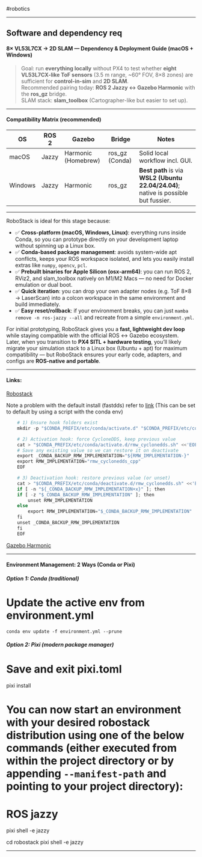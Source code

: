 #robotics 
*** 
## Software and dependency req
#### 8× VL53L7CX → 2D SLAM — Dependency & Deployment Guide (macOS + Windows)

> Goal: run **everything locally** without PX4 to test whether **eight VL53L7CX-like ToF sensors** (3.5 m range, ~60° FOV, 8×8 zones) are sufficient for **control-in-sim** and **2D SLAM**.  
> Recommended pairing today: **ROS 2 Jazzy ↔ Gazebo Harmonic** with the **ros_gz** bridge.  
> SLAM stack: **slam_toolbox** (Cartographer-like but easier to set up).
---
#### Compatibility Matrix (recommended)

| OS      | ROS 2 | Gazebo              | Bridge         | Notes                                                                               |
| ------- | ----- | ------------------- | -------------- | ----------------------------------------------------------------------------------- |
| macOS   | Jazzy | Harmonic (Homebrew) | ros_gz (Conda) | Solid local workflow incl. GUI.                                                     |
| Windows | Jazzy | Harmonic            | ros_gz         | **Best path** is via **WSL2 (Ubuntu 22.04/24.04)**; native is possible but fussier. |

---
RoboStack is ideal for this stage because:
- ✅ **Cross-platform (macOS, Windows, Linux)**: everything runs inside Conda, so you can prototype directly on your development laptop without spinning up a Linux box.  
- ✅ **Conda-based package management**: avoids system-wide apt conflicts, keeps your ROS workspace isolated, and lets you easily install extras like `numpy`, `opencv`, `pcl`.  
- ✅ **Prebuilt binaries for Apple Silicon (osx-arm64)**: you can run ROS 2, RViz2, and slam_toolbox natively on M1/M2 Macs — no need for Docker emulation or dual boot.  
- ✅ **Quick iteration**: you can drop your own adapter nodes (e.g. ToF 8×8 → LaserScan) into a colcon workspace in the same environment and build immediately.  
- ✅ **Easy reset/rollback**: if your environment breaks, you can just `mamba remove -n ros-jazzy --all` and recreate from a simple `environment.yml`.

For initial prototyping, RoboStack gives you a **fast, lightweight dev loop** while staying compatible with the official ROS ↔ Gazebo ecosystem.  
Later, when you transition to **PX4 SITL + hardware testing**, you’ll likely migrate your simulation stack to a Linux box (Ubuntu + apt) for maximum compatibility — but RoboStack ensures your early code, adapters, and configs are **ROS-native and portable**.

*** 
#### Links:
[Robostack](https://robostack.github.io/GettingStarted.html)

Note a problem with the default install (fastdds) refer to [link](https://github.com/RoboStack/ros-jazzy/issues/57)
(This can be set to default by using a script with the conda env)
```python 
	# 1) Ensure hook folders exist
	mkdir -p "$CONDA_PREFIX/etc/conda/activate.d" "$CONDA_PREFIX/etc/conda/deactivate.d"

	# 2) Activation hook: force CycloneDDS, keep previous value
	cat > "$CONDA_PREFIX/etc/conda/activate.d/rmw_cyclonedds.sh" <<'EOF'
	# Save any existing value so we can restore it on deactivate
	export _CONDA_BACKUP_RMW_IMPLEMENTATION="${RMW_IMPLEMENTATION-}"
	export RMW_IMPLEMENTATION="rmw_cyclonedds_cpp"
	EOF

	# 3) Deactivation hook: restore previous value (or unset)
	cat > "$CONDA_PREFIX/etc/conda/deactivate.d/rmw_cyclonedds.sh" <<'EOF'
	if [ -n "${_CONDA_BACKUP_RMW_IMPLEMENTATION+x}" ]; then
	if [ -z "$_CONDA_BACKUP_RMW_IMPLEMENTATION" ]; then
		unset RMW_IMPLEMENTATION
	else
		export RMW_IMPLEMENTATION="$_CONDA_BACKUP_RMW_IMPLEMENTATION"
	fi
	unset _CONDA_BACKUP_RMW_IMPLEMENTATION
	fi
	EOF
```

[Gazebo Harmonic](https://gazebosim.org/docs/harmonic/install_osx/)

***
#### Environment Management: 2 Ways (Conda or Pixi)

##### Option 1: Conda (traditional)
# Update the active env from environment.yml
`conda env update -f environment.yml --prune`

##### Option 2: Pixi (modern package manager)
# Save and exit pixi.toml
pixi install
# You can now start an environment with your desired robostack distribution using one of the below commands (either executed from within the project directory or by appending `--manifest-path` and pointing to your project directory):

# ROS jazzy
pixi shell -e jazzy


cd robostack
pixi shell -e jazzy

*** 
